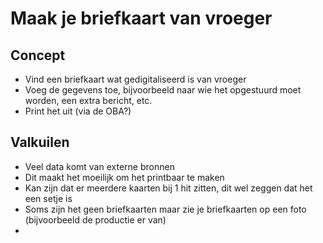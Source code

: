 # Maak je briefkaart van vroeger

## Concept

- Vind een briefkaart wat gedigitaliseerd is van vroeger
- Voeg de gegevens toe, bijvoorbeeld naar wie het opgestuurd moet worden, een extra bericht, etc.
- Print het uit (via de OBA?)

## Valkuilen

- Veel data komt van externe bronnen
- Dit maakt het moeilijk om het printbaar te maken
- Kan zijn dat er meerdere kaarten bij 1 hit zitten, dit wel zeggen dat het een setje is
- Soms zijn het geen briefkaarten maar zie je briefkaarten op een foto (bijvoorbeeld de productie er van)
-
